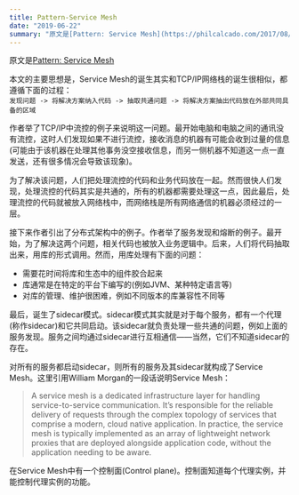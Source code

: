 ```yaml
---
title: Pattern-Service Mesh
date: "2019-06-22"
summary: "原文是[Pattern: Service Mesh](https://philcalcado.com/2017/08/03/pattern_service_mesh.html)" 
---
```

原文是[Pattern: Service Mesh](https://philcalcado.com/2017/08/03/pattern_service_mesh.html)  

本文的主要思想是，Service Mesh的诞生其实和TCP/IP网络栈的诞生很相似，都遵循下面的过程：  
`发现问题 -> 将解决方案纳入代码 -> 抽取共通问题 -> 将解决方案抽出代码放在外部共同具备的区域`  

作者举了TCP/IP中流控的例子来说明这一问题。最开始电脑和电脑之间的通讯没有流控，这时人们发现如果不进行流控，接收消息的机器有可能会收到过量的信息(可能由于该机器在处理其他事务没空接收信息，而另一侧机器不知道这一点一直发送，还有很多情况会导致该现象)。  

为了解决该问题，人们把处理流控的代码和业务代码放在一起。然而很快人们发现，处理流控的代码其实是共通的，所有的机器都需要处理这一点，因此最后，处理流控的代码就被放入网络栈中，而网络栈是所有网络通信的机器必须经过的一层。  

接下来作者引出了分布式架构中的例子。作者举了服务发现和熔断的例子。最开始，为了解决这两个问题，相关代码也被放入业务逻辑中。后来，人们将代码抽取出来，用库的形式调用。然而，用库处理有下面的问题：  
* 需要花时间将库和生态中的组件胶合起来  
* 库通常是在特定的平台下编写的(例如JVM、某种特定语言等)  
* 对库的管理、维护很困难，例如不同版本的库兼容性不同等  

最后，诞生了sidecar模式。sidecar模式其实就是对于每个服务，都有一个代理(称作sidecar)和它共同启动。该sidecar就负责处理一些共通的问题，例如上面的服务发现。服务之间均通过sidecar进行互相通信——当然，它们不知道sidecar的存在。  

对所有的服务都启动sidecar，则所有的服务及其sidecar就构成了Service Mesh。这里引用William Morgan的一段话说明Service Mesh：  

> A service mesh is a dedicated infrastructure layer for handling service-to-service communication. It’s responsible for the reliable delivery of requests through the complex topology of services that comprise a modern, cloud native application. In practice, the service mesh is typically implemented as an array of lightweight network proxies that are deployed alongside application code, without the application needing to be aware.  

在Service Mesh中有一个控制面(Control plane)。控制面知道每个代理实例，并能控制代理实例的功能。
